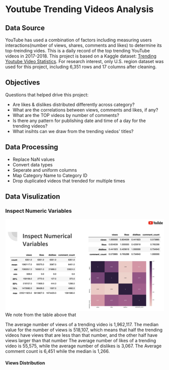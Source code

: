 # Youtube Trending Videos Analysis
## Data Source
YouTube has used a combination of factors including measuring users interactions(number of views, shares, comments and likes) to determine its top-treinding vides. This is a daily record of the top trending YouTube videos in 2017-2018.
This project is based on a Kaggle dataset: [Trending Youtube Video Statistics](https://www.kaggle.com/datasnaek/youtube-new). For research interest, only U.S. region dataset was used for this project, including 6,351 rows and 17 columns after cleaning.

## Objectives
Questions that helped drive this project:
- Are likes & dislikes distributed differently across category?
- What are the correlations between views, comments and likes, if any?
- What are the TOP videos by number of comments?
- Is there any pattern for publishing date and time of a day for the trending videos?
- What insihts can we draw from the trending viedos' titles?

## Data Processing
- Replace NaN values
- Convert data types
- Seperate and uniform columns
- Map Category Name to Category ID
- Drop duplicated videos that trended for multiple times

## Data Visulization
### Inspect Numeric Variables
![alt text](https://github.com/lisu1222/Youtube-Trending-Videos-Analysis/blob/master/insp_num_var.png)
We note from the table above that

The average number of views of a trending video is 1,962,117. The median value for the number of views is 518,107, which means that half the trending videos have views that are less than that number, and the other half have views larger than that number
The average number of likes of a trending video is 55,575, while the average number of dislikes is 3,067. The
Average comment count is 6,451 while the median is 1,266.

#### Views Distribution



